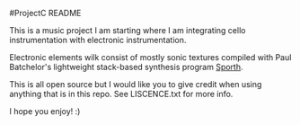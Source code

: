 #ProjectC README

This is a music project I am starting where I am integrating cello instrumentation with electronic instrumentation.

Electronic elements wilk consist of mostly sonic textures compiled with Paul Batchelor's lightweight stack-based synthesis program [Sporth](https://github.com/PaulBatchelor/Sporth).

This is all open source but I would like you to give credit when using anything that is in this repo. See LISCENCE.txt for more info.

I hope you enjoy! :)
